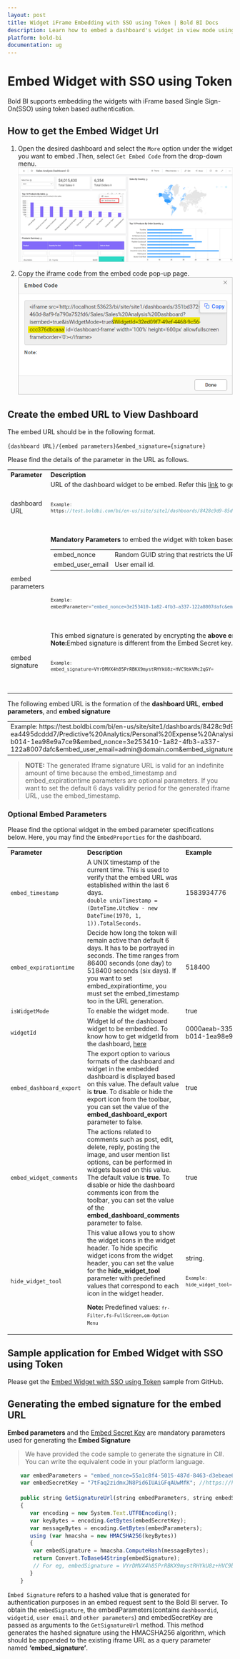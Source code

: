 ```yaml
---
layout: post
title: Widget iFrame Embedding with SSO using Token | Bold BI Docs
description: Learn how to embed a dashboard's widget in view mode using iFrame with Single Sign-on (SSO) using token authentication. Also, find a sample to download.
platform: bold-bi
documentation: ug
---
```


# Embed Widget with SSO using Token

Bold BI supports embedding the widgets with iFrame based Single Sign-On(SSO) using token based authentication.

## How to get the Embed Widget Url

1. Open the desired dashboard and select the `More` option under the widget you want to embed .Then, select `Get Embed Code` from the drop-down menu.
   ![InspectElement](/static/assets/iFrame-based/images/Widget-GetEmbedCode.png)

2. Copy the iframe code from the embed code pop-up page. 
   ![InspectElement](/static/assets/iFrame-based/images/WidgetId.png) 

## Create the embed URL to View Dashboard

The embed URL should be in the following format.

`{dashboard URL}/{embed parameters}&embed_signature={signature}`

Please find the details of the parameter in the URL as follows. 

<table>
<tr>
<td style="width: 23%"><strong>Parameter</strong></td>
<td style="width: 77%"><strong>Description</strong></td>
</tr>

<tr>
<td>dashboard URL</td>
<td>URL of the dashboard widget to be embed. Refer this <a href="/embedding-options/iframe-embedding/embedding-a-widget/">link</a> to get the URL. 
<code>

```js
Example:
https://test.boldbi.com/bi/en-us/site/site1/dashboards/8428c9d9-85db-418c-b877-ea4495dcddd7/Predictive%20Analytics/Personal%20Expense%20Analysis?isWidgetMode=true&widgetId=0000aeab-3359-40c6-b014-1ea98e9a7ce9&
```

</code> </td>
</tr>

<tr>
<td>embed parameters</td>
<td><strong>Mandatory Parameters</strong> to embed the widget with token based authentication.
<table>

<tr>
<td>embed_nonce</td>
<td>Random GUID string that restricts the URL reconstruction or attacks from the hackers.</td>
<td><code>3e253410-1a82-4fb3-a337-122a8007dafc</code></td>
</tr>

<tr>
<td>embed_user_email</td>
<td>User email id.</td>
<td>admin@domain.com</td>
</tr>

</table>

<code>

```js
Example:
embedParameter="embed_nonce=3e253410-1a82-4fb3-a337-122a8007dafc&embed_user_email=admin@domain.com"
```
</code> </td>
</tr>

<tr>
<td>embed signature</td>
<td>This embed signature is generated by encrypting the <strong>above embedParameters</strong> query string using the `HMACSHA256` algorithm. <br/>
<b>Note:</b>Embed signature is different from the Embed Secret key. Both are not same. <code>

```js
Example:
embed_signature=VYrDMVX4h85PrRBKX9mystRHYkU8z+HVC9bkVMc2qGY=
```

</code></td>
</tr>
</table>

The following embed URL is the formation of the <strong>dashboard URL</strong>, <strong>embed parameters</strong>, and <strong>embed signature</strong>

<table>
<tr><td>Example: https://test.boldbi.com/bi/en-us/site/site1/dashboards/8428c9d9-85db-418c-b877-ea4495dcddd7/Predictive%20Analytics/Personal%20Expense%20Analysis?isWidgetMode=true&widgetId=0000aeab-3359-40c6-b014-1ea98e9a7ce9&embed_nonce=3e253410-1a82-4fb3-a337-122a8007dafc&embed_user_email=admin@domain.com&embed_signature=VYrDMVX4h85PrRBKX9mystRHYkU8z+HVC9bkVMc2qGY=</td></tr>

</table>

> **NOTE:** The generated Iframe signature URL is valid for an indefinite amount of time because the embed_timestamp and embed_expirationtime parameters are optional parameters. If you want to set the default 6 days validity period for the generated iframe URL, use the embed_timestamp.

### Optional Embed Parameters

Please find the optional widget in the embed parameter specifications below. Here, you may find the `EmbedProperties` for the dashboard.

<table style="width: 100%">

<tr>
<td style="width: 30%"><strong>Parameter</strong></td>
<td style="width: 40%"><strong>Description</strong></td>
<td style="width: 30%"><strong>Example</strong></td>
</tr>

<tr>
<td><code>embed_timestamp</code></td>
<td>A UNIX timestamp of the current time. This is used to verify that the embed URL was established within the last 6 days.<br><code>double unixTimestamp = (DateTime.UtcNow - new DateTime(1970, 1, 1)).TotalSeconds.</code></td>
<td>1583934776</td>
</tr>

<tr>
<td><code>embed_expirationtime</code></td>
<td>Decide how long the token will remain active than default 6 days. It has to be portrayed in seconds. The time ranges from 86400 seconds (one day) to 518400 seconds (six days).
If you want to set embed_expirationtime, you must set the embed_timestamp too in the URL generation.</td>
<td>518400</td>
</tr>

<tr>
<td><code>isWidgetMode</code></td>
<td>To enable the widget mode.</td>
<td>true</td>
</tr>

<tr>
<td><code>widgetId</code></td>
<td>Widget Id of the dashboard widget to be embedded. To know how to get widgetId from the dashboard, <a href="/embedding-options/iframe-embedding/embedding-a-widget/">here</a>
</td>
<td>0000aeab-3359-40c6-b014-1ea98e9a7ce9</td>
</tr>

<tr>
<td><code>embed_dashboard_export</code></td>
<td>The export option to various formats of the dashboard and widget in the embedded dashboard is displayed based on this value. The default value is <strong>true</strong>. To disable or hide the export icon from the toolbar, you can set the value of the <strong>embed_dashboard_export</strong> parameter to false.</td>
<td>true</td>
</tr>

<tr>
<td><code>embed_widget_comments</code></td>
<td>The actions related to comments such as post, edit, delete, reply, posting the image, and user mention list options, can be performed in widgets based on this value. The default value is <strong>true</strong>. To disable or hide the dashboard comments icon from the toolbar, you can set the value of the <strong>embed_dashboard_comments</strong> parameter to false. </td>
<td>true</td>
</tr>

<tr>
<td><code>hide_widget_tool</code></td>
<td>This value allows you to show the widget icons in the widget header. To hide specific widget icons from the widget header, you can set the value for the <strong>hide_widget_tool</strong> parameter with predefined values that correspond to each icon in the widget header. <br/>

<b>Note:</b> Predefined values: <code>`fr-Filter,fs-FullScreen,om-Option Menu`</code></td>
<td>string. <code>

```js
Example:
hide_widget_tool= "fr,fs,om".
```
</code></td>
</tr>

</table>

## Sample application for Embed Widget with SSO using Token

Please get the [Embed Widget with SSO using Token](https://github.com/boldbi/iframe-token-based-authorization-sample/tree/master/WidgetEmbedding) sample from GitHub.

## Generating the embed signature for the embed URL

<strong>Embed parameters</strong> and the [Embed Secret Key](https://help.boldbi.com/site-administration/embed-settings/#get-embed-secret-code) are mandatory parameters used for generating the <strong>Embed Signature</strong>

> We have provided the code sample to generate the signature in C#. You can write the equivalent code in your platform language.
      
  ```js
      var embedParameters = "embed_nonce=55a1c8f4-5015-487d-8463-d3ebeae655fd&embed_user_email=admin@domain.com";
      var embedSecretKey = "7tFaq2zidmxJN8Pid6IUAiGFqAUwMfK"; //https://help.boldbi.com/site-administration/embed-settings/#get-embed-secret-code

      public string GetSignatureUrl(string embedParameters, string embedSecretKey)
      {
         var encoding = new System.Text.UTF8Encoding();
         var keyBytes = encoding.GetBytes(embedSecretKey);
         var messageBytes = encoding.GetBytes(embedParameters);
         using (var hmacsha = new HMACSHA256(keyBytes))
         {
          var embedSignature = hmacsha.ComputeHash(messageBytes);
          return Convert.ToBase64String(embedSignature);
          // For eg, embedSignature = VYrDMVX4h85PrRBKX9mystRHYkU8z+HVC9bkVMc2qGY=
         }
      }
 ```

  `Embed Signature` refers to a hashed value that is generated for authentication purposes in an embed request sent to the Bold BI server. To obtain the `embedSignature`, the embedParameters(contains `dashboardid`, `widgetid`, `user email` and `other parameters`) and embedSecretKey are passed as arguments to the `GetSignatureUrl` method. This method generates the hashed signature using the HMACSHA256 algorithm, which should be appended to the existing iframe URL as a query parameter named <strong>‘embed_signature’</strong>.
